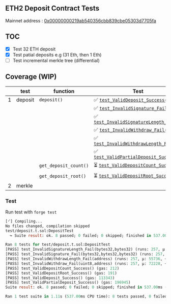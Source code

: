 ## ETH2 Deposit Contract Tests

Mainnet address : [0x00000000219ab540356cbb839cbe05303d7705fa](https://etherscan.io/address/0x00000000219ab540356cbb839cbe05303d7705fa#code)

## TOC

- [x] Test 32 ETH deposit
- [x] Test patial deposits e.g (31 Eth, then 1 Eth)
- [ ] Test incremental merkle tree (differential)
<!-- > [Differential ffi testing](https://book.getfoundry.sh/forge/differential-ffi-testing?highlight=ffi#primer-the-ffi-cheatcode) -->

## Coverage (WIP)

|     | test    | function              | Test                                                                                                                                                   |
| --- | ------- | --------------------- | ------------------------------------------------------------------------------------------------------------------------------------------------------ |
| 1   | deposit | `deposit()`           | ✅ [`test_ValidDeposit_Success()`](https://github.com/mmsaki/deposit/blob/cc75a9a4a188ff3b12608fe33afa4b05efc82c57/test/deposit.t.sol#L17)             |
|     |         |                       | ✅ [`test_InvalidSignature_Fail`](https://github.com/mmsaki/deposit/blob/9739e0ce8c9c2a55bdfa758e41264d86011ae7cc/test/deposit.t.sol#L27-L41)          |
|     |         |                       | ✅ [`test_InvalidSignatureLength_Fail`](https://github.com/mmsaki/deposit/blob/9739e0ce8c9c2a55bdfa758e41264d86011ae7cc/test/deposit.t.sol#L42-L56)    |
|     |         |                       | ✅ [`test_InvalidWithdraw_Fail()`](https://github.com/mmsaki/deposit/blob/9739e0ce8c9c2a55bdfa758e41264d86011ae7cc/test/deposit.t.sol#L57-L71)         |
|     |         |                       | ✅ [`test_InvalidWithdrawLength_Fail()`](https://github.com/mmsaki/deposit/blob/9739e0ce8c9c2a55bdfa758e41264d86011ae7cc/test/deposit.t.sol#L72-86)    |
|     |         |                       | ✅ [`test_ValidPartialDeposit_Success()`](https://github.com/mmsaki/deposit/blob/9739e0ce8c9c2a55bdfa758e41264d86011ae7cc/test/deposit.t.sol#L86-L113) |
|     |         | `get_deposit_count()` | ⏳ [`test_ValidDepositCount_Success()`](https://github.com/mmsaki/deposit/blob/cc75a9a4a188ff3b12608fe33afa4b05efc82c57/test/deposit.t.sol#L84)        |
|     |         | `get_deposit_root()`  | ⏳ [`test_ValidDepositRoot_Success()`](https://github.com/mmsaki/deposit/blob/cc75a9a4a188ff3b12608fe33afa4b05efc82c57/test/deposit.t.sol#L94)         |
| 2   | merkle  |                       |                                                                                                                                                        |

### Test

Run test with `forge test`

```ml
[⠊] Compiling...
No files changed, compilation skipped
test/deposit.t.sol:DepositTest
  ↪ Suite result: ok. 8 passed; 0 failed; 0 skipped; finished in 537.00ms (1.76s CPU time)

Ran 8 tests for test/deposit.t.sol:DepositTest
[PASS] test_InvalidSignatureLength_Fail(bytes32,bytes32) (runs: 257, μ: 55770, ~: 55770)
[PASS] test_InvalidSignature_Fail(bytes32,bytes32,bytes32) (runs: 257, μ: 72277, ~: 72277)
[PASS] test_InvalidWithdrawLength_Fail(address) (runs: 257, μ: 55736, ~: 55736)
[PASS] test_InvalidWithdraw_Fail(uint8,address) (runs: 257, μ: 72228, ~: 72228)
[PASS] test_ValidDepositCount_Success() (gas: 212)
[PASS] test_ValidDepositRoot_Success() (gas: 191)
[PASS] test_ValidDeposit_Success() (gas: 113343)
[PASS] test_ValidPartialDeposit_Success() (gas: 196945)
Suite result: ok. 8 passed; 0 failed; 0 skipped; finished in 537.00ms (1.76s CPU time)

Ran 1 test suite in 1.11s (537.00ms CPU time): 8 tests passed, 0 failed, 0 skipped (8 total tests)
```
